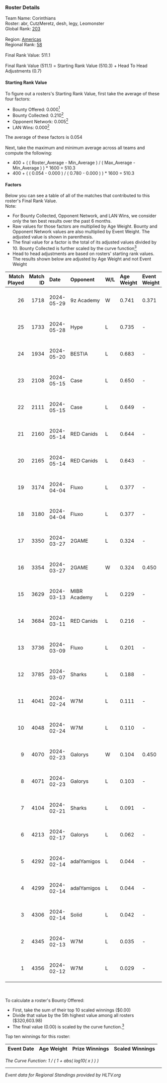 ### Roster Details<br />
Team Name: Corinthians<br />
Roster: abr, CutzMeretz, desh, legy, Leomonster<br />
Global Rank: [203](../standings_global.md)<br />
<br />
Region: [Americas]( ../standings_americas.md)<br />
Regional Rank: [58]( ../standings_americas.md)<br />
<br />
Final Rank Value:  511.1<br />
<br />
Final Rank Value (511.1) = Starting Rank Value (510.3) + Head To Head Adjustments (0.7)<br />

#### Starting Rank Value<br />
To figure out a rosters's Starting Rank Value, first take the average of these four factors:<br />
- Bounty Offered: 0.000[<sup>1</sup>](#table2)
- Bounty Collected: 0.210[<sup>2</sup>](#table1)
- Opponent Network: 0.005[<sup>2</sup>](#table1)
- LAN Wins: 0.000[<sup>2</sup>](#table1)

The average of these factors is 0.054<br />
<br />
Next, take the maximum and minimum average across all teams and compute the following:<br />
- 400 + ( ( Roster_Average - Min_Average ) / ( Max_Average - Min_Average ) ) * 1600 = 510.3
- 400 + ( ( 0.054 - 0.000 ) / ( 0.780 - 0.000 ) ) * 1600 = 510.3


#### Factors<br />
Below you can see a table of all of the matches that contributed to this roster's Final Rank Value.<br />
Note:<br />

- For Bounty Collected, Opponent Network, and LAN Wins, we consider only the ten best results over the past 6 months.
- Raw values for those factors are multiplied by Age Weight. Bounty and Opponent Network values are also multiplied by Event Weight. The adjusted value is shown in parenthesis.
- The final value for a factor is the total of its adjusted values divided by 10. Bounty Collected is further scaled by the curve function[<sup>3</sup>](#curveFunction)
- Head to head adjustments are based on rosters' starting rank values. The results shown below are adjusted by Age Weight and not Event Weight
<span id="table1"></span><br />


| Match Played | Match ID | Date       | Opponent     | W/L | Age Weight | Event Weight | Bounty Collected | Opponent Network | LAN Wins  | H2H Adj. | Roster                                  |
| -: | -: | :- | :- | :- | :- | :- | :- | :- | :- | -: | :- |
|           26 |     1718 | 2024-05-29 | 9z Academy   | W   | 0.741      | 0.371        | 0.000 (0.000)    | 0.069 (0.019)    | 0 (0.000) |    11.64 | abr, CutzMeretz, desh, legy, Leomonster |
|           25 |     1733 | 2024-05-28 | Hype         | L   | 0.735      | -            | -                | -                | -         |    -2.51 | abr, CutzMeretz, desh, legy, Leomonster |
|           24 |     1934 | 2024-05-20 | BESTIA       | L   | 0.683      | -            | -                | -                | -         |    -1.31 | abr, CutzMeretz, desh, legy, Leomonster |
|           23 |     2108 | 2024-05-15 | Case         | L   | 0.650      | -            | -                | -                | -         |    -2.08 | abr, CutzMeretz, desh, legy, Leomonster |
|           22 |     2111 | 2024-05-15 | Case         | L   | 0.649      | -            | -                | -                | -         |    -2.12 | abr, CutzMeretz, desh, legy, Leomonster |
|           21 |     2160 | 2024-05-14 | RED Canids   | L   | 0.644      | -            | -                | -                | -         |    -0.72 | abr, CutzMeretz, desh, legy, Leomonster |
|           20 |     2165 | 2024-05-14 | RED Canids   | L   | 0.643      | -            | -                | -                | -         |    -0.72 | abr, CutzMeretz, desh, legy, Leomonster |
|           19 |     3174 | 2024-04-04 | Fluxo        | L   | 0.377      | -            | -                | -                | -         |    -0.55 | abr, CutzMeretz, desh, legy, Leomonster |
|           18 |     3180 | 2024-04-04 | Fluxo        | L   | 0.377      | -            | -                | -                | -         |    -0.55 | abr, CutzMeretz, desh, legy, Leomonster |
|           17 |     3350 | 2024-03-27 | 2GAME        | L   | 0.324      | -            | -                | -                | -         |    -2.93 | abr, CutzMeretz, desh, legy, Leomonster |
|           16 |     3354 | 2024-03-27 | 2GAME        | W   | 0.324      | 0.450        | 0.002 (0.000)    | 0.050 (0.007)    | 0 (0.000) |     7.40 | abr, CutzMeretz, desh, legy, Leomonster |
|           15 |     3629 | 2024-03-13 | MIBR Academy | L   | 0.229      | -            | -                | -                | -         |    -3.63 | abr, CutzMeretz, desh, legy, Leomonster |
|           14 |     3684 | 2024-03-11 | RED Canids   | L   | 0.216      | -            | -                | -                | -         |    -0.28 | abr, CutzMeretz, desh, legy, Leomonster |
|           13 |     3736 | 2024-03-09 | Fluxo        | L   | 0.201      | -            | -                | -                | -         |    -0.30 | abr, CutzMeretz, desh, legy, Leomonster |
|           12 |     3785 | 2024-03-07 | Sharks       | L   | 0.188      | -            | -                | -                | -         |    -0.40 | abr, CutzMeretz, desh, legy, Leomonster |
|           11 |     4041 | 2024-02-24 | W7M          | L   | 0.111      | -            | -                | -                | -         |    -0.47 | abr, CutzMeretz, desh, legy, Leomonster |
|           10 |     4048 | 2024-02-24 | W7M          | L   | 0.110      | -            | -                | -                | -         |    -0.47 | abr, CutzMeretz, desh, legy, Leomonster |
|            9 |     4070 | 2024-02-23 | Galorys      | W   | 0.104      | 0.450        | 0.030 (0.001)    | 0.542 (0.025)    | 0 (0.000) |     2.94 | abr, CutzMeretz, desh, legy, Leomonster |
|            8 |     4071 | 2024-02-23 | Galorys      | L   | 0.103      | -            | -                | -                | -         |    -0.33 | abr, CutzMeretz, desh, legy, Leomonster |
|            7 |     4104 | 2024-02-21 | Sharks       | L   | 0.091      | -            | -                | -                | -         |    -0.20 | abr, CutzMeretz, desh, legy, Leomonster |
|            6 |     4213 | 2024-02-17 | Galorys      | L   | 0.062      | -            | -                | -                | -         |    -0.19 | abr, CutzMeretz, desh, legy, Leomonster |
|            5 |     4292 | 2024-02-14 | adalYamigos  | L   | 0.044      | -            | -                | -                | -         |    -0.56 | abr, CutzMeretz, desh, legy, Leomonster |
|            4 |     4299 | 2024-02-14 | adalYamigos  | L   | 0.044      | -            | -                | -                | -         |    -0.55 | abr, CutzMeretz, desh, legy, Leomonster |
|            3 |     4306 | 2024-02-14 | Solid        | L   | 0.042      | -            | -                | -                | -         |    -0.14 | abr, CutzMeretz, desh, legy, Leomonster |
|            2 |     4345 | 2024-02-13 | W7M          | L   | 0.035      | -            | -                | -                | -         |    -0.15 | abr, CutzMeretz, desh, legy, Leomonster |
|            1 |     4356 | 2024-02-12 | W7M          | L   | 0.029      | -            | -                | -                | -         |    -0.12 | abr, CutzMeretz, desh, legy, Leomonster |

<br />
<span id="table2"></span><br />
To calculate a roster's Bounty Offered:<br />

- First, take the sum of their top 10 scaled winnings ($0.00)
- Divide that value by the 5th highest value among all rosters ($320,603.98)
- The final value (0.00) is scaled by the curve function.[<sup>3</sup>](#curveFunction)

Top ten winnings for this roster:<br />

| Event Date | Age Weight | Prize Winnings | Scaled Winnings |
| :- | -: | :- | :- |


<span id="curveFunction"></span>_The Curve Function: 1 / ( 1 + abs( log10( x ) ) )_<br />

---
_Event data for Regional Standings provided by HLTV.org_<br />
